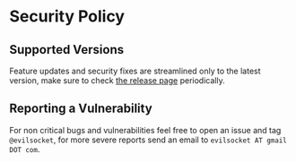 # Security Policy

## Supported Versions

Feature updates and security fixes are streamlined only to the latest version, make sure to check [the release page](https://github.com/biero-el-corridor/Bettercap_ICS/releases) periodically.

## Reporting a Vulnerability

For non critical bugs and vulnerabilities feel free to open an issue and tag `@evilsocket`, for more severe reports send an email to `evilsocket AT gmail DOT com`.
